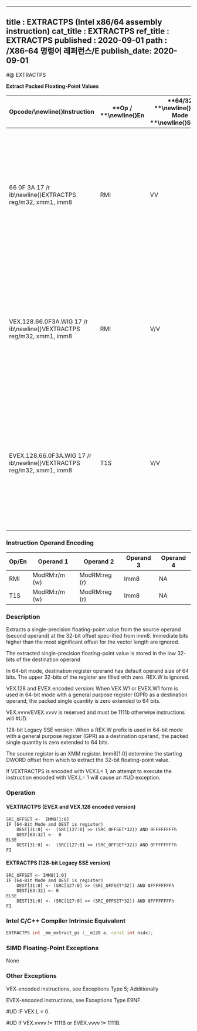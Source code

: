 ----------------------------
title : EXTRACTPS (Intel x86/64 assembly instruction)
cat_title : EXTRACTPS
ref_title : EXTRACTPS
published : 2020-09-01
path : /X86-64 명령어 레퍼런스/E
publish_date: 2020-09-01
----------------------------
#@ EXTRACTPS

**Extract Packed Floating-Point Values**

|**Opcode/**\newline{}**Instruction**|**Op / **\newline{}**En**|**64/32 **\newline{}**bit Mode **\newline{}**Support**|**CPUID **\newline{}**Feature **\newline{}**Flag**|**Description**|
|------------------------------------|-------------------------|------------------------------------------------------|--------------------------------------------------|---------------|
|66 0F 3A 17 /r ib\newline{}EXTRACTPS reg/m32, xmm1, imm8|RMI|VV|SSE4_1|Extract one single-precision floating-point value from xmm1 at the offset specified by imm8 and store the result in reg or m32. Zero extend the results in 64-bit register if applicable.|
|VEX.128.66.0F3A.WIG 17 /r ib\newline{}VEXTRACTPS reg/m32, xmm1, imm8|RMI|V/V|AVX|Extract one single-precision floating-point value from xmm1 at the offset specified by imm8 and store the result in reg or m32. Zero extend the results in 64-bit register if applicable.|
|EVEX.128.66.0F3A.WIG 17 /r ib\newline{}VEXTRACTPS reg/m32, xmm1, imm8|T1S|V/V|AVX512F|Extract one single-precision floating-point value from xmm1 at the offset specified by imm8 and store the result in reg or m32. Zero extend the results in 64-bit register if applicable.|
### Instruction Operand Encoding


|Op/En|Operand 1|Operand 2|Operand 3|Operand 4|
|-----|---------|---------|---------|---------|
|RMI|ModRM:r/m (w)|ModRM:reg (r)|Imm8|NA|
|T1S|ModRM:r/m (w)|ModRM:reg (r)|Imm8|NA|
### Description


Extracts a single-precision floating-point value from the source operand (second operand) at the 32-bit offset spec-ified from imm8. Immediate bits higher than the most significant offset for the vector length are ignored.

The extracted single-precision floating-point value is stored in the low 32-bits of the destination operand

In 64-bit mode, destination register operand has default operand size of 64 bits. The upper 32-bits of the register are filled with zero. REX.W is ignored.

VEX.128 and EVEX encoded version: When VEX.W1 or EVEX.W1 form is used in 64-bit mode with a general purpose register (GPR) as a destination operand, the packed single quantity is zero extended to 64 bits. 

VEX.vvvv/EVEX.vvvv is reserved and must be 1111b otherwise instructions will #UD.

128-bit Legacy SSE version: When a REX.W prefix is used in 64-bit mode with a general purpose register (GPR) as a destination operand, the packed single quantity is zero extended to 64 bits.

The source register is an XMM register. Imm8[1:0] determine the starting DWORD offset from which to extract the 32-bit floating-point value.

If VEXTRACTPS is encoded with VEX.L= 1, an attempt to execute the instruction encoded with VEX.L= 1 will cause an #UD exception.


### Operation
#### VEXTRACTPS (EVEX and VEX.128 encoded version)
```info-verb
SRC_OFFSET <-  IMM8[1:0]
IF (64-Bit Mode and DEST is register)
    DEST[31:0] <-  (SRC[127:0] >> (SRC_OFFSET*32)) AND 0FFFFFFFFh
    DEST[63:32] <-  0
ELSE
    DEST[31:0] <-  (SRC[127:0] >> (SRC_OFFSET*32)) AND 0FFFFFFFFh
FI
```
#### EXTRACTPS (128-bit Legacy SSE version)
```info-verb
SRC_OFFSET <- IMM8[1:0]
IF (64-Bit Mode and DEST is register)
    DEST[31:0] <- (SRC[127:0] >> (SRC_OFFSET*32)) AND 0FFFFFFFFh
    DEST[63:32] <- 0
ELSE
    DEST[31:0] <- (SRC[127:0] >> (SRC_OFFSET*32)) AND 0FFFFFFFFh
FI
```

### Intel C/C++ Compiler Intrinsic Equivalent

```cpp
EXTRACTPS int _mm_extract_ps (__m128 a, const int nidx);
```
### SIMD Floating-Point Exceptions


None

### Other Exceptions


VEX-encoded instructions, see Exceptions Type 5; Additionally

EVEX-encoded instructions, see Exceptions Type E9NF.

#UD  IF VEX.L = 0.

#UD If VEX.vvvv != 1111B or EVEX.vvvv != 1111B.

